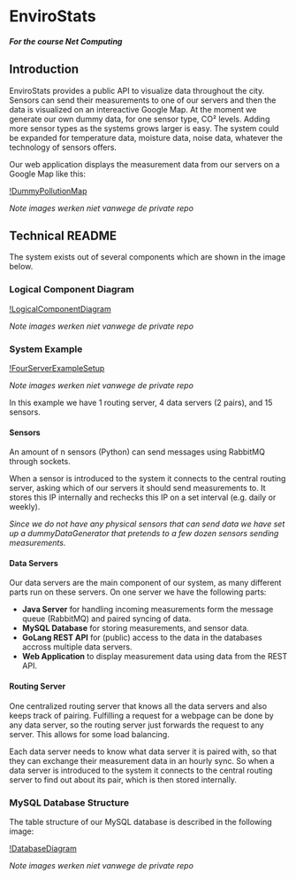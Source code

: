 # EnviroStats 
#### *For the course Net Computing*

## Introduction
EnviroStats provides a public API to visualize data throughout the city. Sensors can send their measurements to one of our servers and then the data is visualized on an intereactive Google Map. At the moment we generate our own dummy data, for one sensor type, CO² levels. Adding more sensor types as the systems grows larger is easy. The system could be expanded for temperature data, moisture data, noise data, whatever the technology of sensors offers.

Our web application displays the measurement data from our servers on a Google Map like this:

[!DummyPollutionMap](https://github.com/sisisytze/netComputing/blob/master/@images/DummyPollutionMap.png?raw=true)

*Note images werken niet vanwege de private repo*

## Technical README
The system exists out of several components which are shown in the image below. 

### Logical Component Diagram

[!LogicalComponentDiagram](https://github.com/sisisytze/netComputing/blob/master/@images/LogicalComponentDiagram.png?raw=true)

*Note images werken niet vanwege de private repo*

### System Example
[!FourServerExampleSetup](https://github.com/sisisytze/netComputing/blob/master/@images/FourServerExampleSetup.png?raw=true)

*Note images werken niet vanwege de private repo*

In this example we have 1 routing server, 4 data servers (2 pairs), and 15 sensors.

#### Sensors
An amount of n sensors (Python) can send messages using RabbitMQ through sockets. 

When a sensor is introduced to the system it connects to the central routing server, asking which of our servers it should send measurements to. It stores this IP internally and rechecks this IP on a set interval (e.g. daily or weekly). 

*Since we do not have any physical sensors that can send data we have set up a dummyDataGenerator that pretends to a few dozen sensors sending measurements.*

#### Data Servers
Our data servers are the main component of our system, as many different parts run on these servers. On one server we have the following parts:
+ **Java Server** for handling incoming measurements form the message queue (RabbitMQ) and paired syncing of data.
+ **MySQL Database** for storing measurements, and sensor data.
+ **GoLang REST API** for (public) access to the data in the databases accross multiple data servers.
+ **Web Application** to display measurement data using data from the REST API.

#### Routing Server
One centralized routing server that knows all the data servers and also keeps track of pairing. Fulfilling a request for a webpage can be done by any data server, so the routing server just forwards the request to any server. This allows for some load balancing.

Each data server needs to know what data server it is paired with, so that they can exchange their measurement data in an hourly sync. So when a data server is introduced to the system it connects to the central routing server to find out about its pair, which is then stored internally.

### MySQL Database Structure
The table structure of our MySQL database is described in the following image:

[!DatabaseDiagram](https://github.com/sisisytze/netComputing/blob/master/@images/DatabaseDiagram.png?raw=true)

*Note images werken niet vanwege de private repo*
